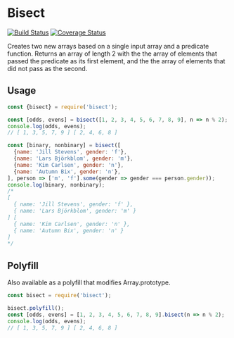 # Bisect

[![Build Status](https://travis-ci.com/fiso/bisect.svg?branch=master)](https://travis-ci.com/fiso/bisect)
[![Coverage Status](https://coveralls.io/repos/github/fiso/bisect/badge.svg?branch=master)](https://coveralls.io/github/fiso/bisect?branch=master)

Creates two new arrays based on a single input array and a predicate function.
Returns an array of length 2 with the the array of elements that passed the
predicate as its first element, and the the array of elements that did not pass
as the second.

## Usage

```js
const {bisect} = require('bisect');

const [odds, evens] = bisect([1, 2, 3, 4, 5, 6, 7, 8, 9], n => n % 2);
console.log(odds, evens);
// [ 1, 3, 5, 7, 9 ] [ 2, 4, 6, 8 ]

const [binary, nonbinary] = bisect([
  {name: 'Jill Stevens', gender: 'f'},
  {name: 'Lars Björkblom', gender: 'm'},
  {name: 'Kim Carlsen', gender: 'n'},
  {name: 'Autumn Bix', gender: 'n'},
], person => ['m', 'f'].some(gender => gender === person.gender));
console.log(binary, nonbinary);
/*
[
  { name: 'Jill Stevens', gender: 'f' },
  { name: 'Lars Björkblom', gender: 'm' }
] [
  { name: 'Kim Carlsen', gender: 'n' },
  { name: 'Autumn Bix', gender: 'n' }
]
*/
```

## Polyfill

Also available as a polyfill that modifies Array.prototype.

```js
const bisect = require('bisect');

bisect.polyfill();
const [odds, evens] = [1, 2, 3, 4, 5, 6, 7, 8, 9].bisect(n => n % 2);
console.log(odds, evens);
// [ 1, 3, 5, 7, 9 ] [ 2, 4, 6, 8 ]
```
